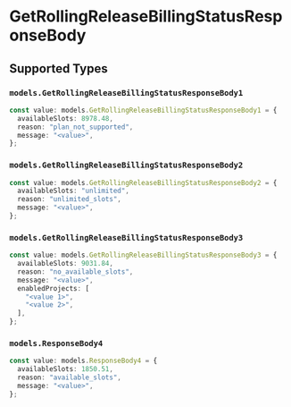 # GetRollingReleaseBillingStatusResponseBody


## Supported Types

### `models.GetRollingReleaseBillingStatusResponseBody1`

```typescript
const value: models.GetRollingReleaseBillingStatusResponseBody1 = {
  availableSlots: 8978.48,
  reason: "plan_not_supported",
  message: "<value>",
};
```

### `models.GetRollingReleaseBillingStatusResponseBody2`

```typescript
const value: models.GetRollingReleaseBillingStatusResponseBody2 = {
  availableSlots: "unlimited",
  reason: "unlimited_slots",
  message: "<value>",
};
```

### `models.GetRollingReleaseBillingStatusResponseBody3`

```typescript
const value: models.GetRollingReleaseBillingStatusResponseBody3 = {
  availableSlots: 9031.84,
  reason: "no_available_slots",
  message: "<value>",
  enabledProjects: [
    "<value 1>",
    "<value 2>",
  ],
};
```

### `models.ResponseBody4`

```typescript
const value: models.ResponseBody4 = {
  availableSlots: 1850.51,
  reason: "available_slots",
  message: "<value>",
};
```

